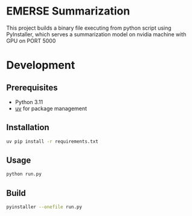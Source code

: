 # EMERSE Summarization
This project builds a binary file executing from python script using PyInstaller, which serves a summarization model on nvidia machine with GPU on PORT 5000

# Development
## Prerequisites
- Python 3.11
- [uv](https://github.com/astral-sh/uv) for package management

## Installation
```bash
uv pip install -r requirements.txt
```

## Usage
```bash
python run.py
```

## Build
```bash
pyinstaller --onefile run.py
```
